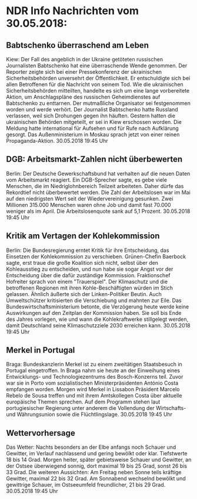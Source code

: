 # NDR Info Nachrichten vom 30.05.2018:


## Babtschenko überraschend am Leben
Kiew:	Der Fall des angeblich in der Ukraine getöteten russischen Journalisten Babtschenko hat eine überraschende Wende genommen. Der Reporter zeigte sich bei einer Pressekonferenz der ukrainischen Sicherheitsbehörden unversehrt der Öffentlichkeit. Er entschuldigte sich bei allen Betroffenen für die Nachricht von seinem Tod. Wie die ukrainischen Sicherheitsbehörden mitteilten, handelte es sich um eine lange vorbereitete Aktion, um Anschlagspläne des russischen Geheimdienstes auf Babtschenko zu enttarnen. Der mutmaßliche Organisator sei festgenommen worden und werde verhört. Der Journalist Babtschenko hatte Russland verlassen, weil sich Drohungen gegen ihn häuften. Gestern hatten die ukrainischen Behörden mitgeteilt, er sei in Kiew erschossen worden. Die Meldung hatte international für Aufsehen und für Rufe nach Aufklärung gesorgt. Das Außenministerium in Moskau sprach jetzt von einer reinen Propaganda-Aktion. 30.05.2018 19:45 Uhr 

## DGB: Arbeitsmarkt-Zahlen nicht überbewerten
Berlin: Der Deutsche Gewerkschaftsbund hat verhalten auf die neuen Daten vom Arbeitsmarkt reagiert. Ein DGB-Sprecher sagte, es gebe viele Menschen, die im Niedriglohnbereich Teilzeit arbeiteten. Daher dürfe das Rekordtief nicht überbewertet werden. Die Zahl der Arbeitslosen war im Mai auf den niedrigsten Wert seit der Wiedervereinigung gesunken. Zwei Millionen 315.000 Menschen waren ohne Job und damit fast 70.000 weniger als im April. Die Arbeitslosenquote sank auf 5,1 Prozent. 30.05.2018 19:45 Uhr 

## Kritik am Vertagen der Kohlekommission
Berlin: Die Bundesregierung erntet Kritik für ihre Entscheidung, das Einsetzen der Kohlekommission zu verschieben. Grünen-Chefin Baerbock sagte, erst traue die große Koalition sich nicht, selbst über den Kohleausstieg zu entscheiden, und nun habe sie sogar Angst vor der Entscheidung über die dafür zuständige Kommission. Fraktionschef Hofreiter sprach von einem "Trauerspiel". Der Klimaschutz und die betroffenen Regionen mit ihren Kohle-Beschäftigten würden im Stich gelassen. Ähnlich äußerte sich der Linken-Politiker Beutin. Auch Umweltschützer kritisierten die Verschiebung und mahnten zur Eile. Das Bundeswirtschaftsministerium betonte, die Verzögerung heute werde keine Auswirkungen auf den Zeitplan der Kommission haben. Sie soll bis Ende des Jahres vorlegen, wie und wann die Kohlekraftwerke stillgelegt werden, damit Deutschland seine Klimaschutzziele 2030 erreichen kann. 30.05.2018 19:45 Uhr 

## Merkel in Portugal
Braga:			Bundeskanzlerin Merkel ist zu einem zweitätigen Staatsbesuch in Portugal eingetroffen. In Braga nahm sie heute an der Einweihung eines Entwicklungs- und Technologiezentrums des Bosch-Konzerns teil. Zuvor war sie in Porto vom sozialistischen Ministerpräsidenten António Costa empfangen worden. Morgen wird Merkel in Lissabon Präsident Marcelo Rebelo de Sousa treffen und mit ihrem Amtskollegen Costa über aktuelle europäische Themen sprechen. Auf dem Programm stehen laut portugiesischer Regierung unter anderem die Vollendung der Wirtschafts- und Währungsunion sowie die Flüchtlingslage. 30.05.2018 19:45 Uhr 

## Wettervorhersage
Das Wetter:
Nachts besonders an der Elbe anfangs noch Schauer und Gewitter, im Verlauf nachlassend und gering bewölkt oder klar. Tiefstwerte 18 bis 14 Grad. Morgen heiter, später gebietsweise Schauer und Gewitter, an der Ostsee überwiegend sonnig, dort maximal 19 bis 25 Grad, sonst 26 bis 33 Grad. Die weiteren Aussichten: Am Freitag neben Sonne teils kräftige Gewitter, maximal 22 bis 32 Grad. Am Sonnabend wechselnd bewölkt und gewittrige Schauer, im Ostseeumfeld freundlicher, 21 bis 29 Grad. 30.05.2018 19:45 Uhr 
